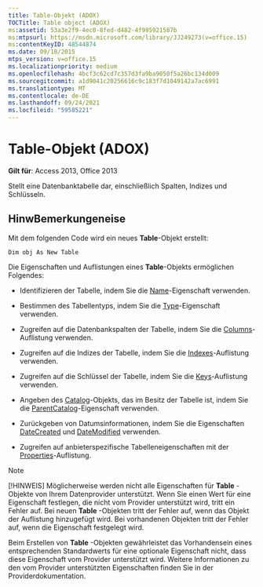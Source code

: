 ```yaml
---
title: Table-Objekt (ADOX)
TOCTitle: Table object (ADOX)
ms:assetid: 53a3e2f9-4ec0-8fed-d482-4f995921587b
ms:mtpsurl: https://msdn.microsoft.com/library/JJ249273(v=office.15)
ms:contentKeyID: 48544874
ms.date: 09/18/2015
mtps_version: v=office.15
ms.localizationpriority: medium
ms.openlocfilehash: 4bcf3c62cd7c357d3fa9ba9050f5a26bc134d009
ms.sourcegitcommit: a1d9041c20256616c9c183f7d1049142a7ac6991
ms.translationtype: MT
ms.contentlocale: de-DE
ms.lasthandoff: 09/24/2021
ms.locfileid: "59585221"
---
```

# <a name="table-object-adox"></a>Table-Objekt (ADOX)

**Gilt für**: Access 2013, Office 2013

Stellt eine Datenbanktabelle dar, einschließlich Spalten, Indizes und Schlüsseln.

## <a name="remarks"></a>HinwBemerkungeneise

Mit dem folgenden Code wird ein neues **Table**-Objekt erstellt:

`Dim obj As New Table`

Die Eigenschaften und Auflistungen eines **Table**-Objekts ermöglichen Folgendes:

- Identifizieren der Tabelle, indem Sie die [Name](name-property-adox.md)-Eigenschaft verwenden.

- Bestimmen des Tabellentyps, indem Sie die [Type](https://docs.microsoft.com/office/vba/access/concepts/miscellaneous/type-property-tableadox)-Eigenschaft verwenden.

- Zugreifen auf die Datenbankspalten der Tabelle, indem Sie die [Columns](columns-collection-adox.md)-Auflistung verwenden.

- Zugreifen auf die Indizes der Tabelle, indem Sie die [Indexes](indexes-collection-adox.md)-Auflistung verwenden.

- Zugreifen auf die Schlüssel der Tabelle, indem Sie die [Keys](keys-collection-adox.md)-Auflistung verwenden.

- Angeben des [Catalog](catalog-object-adox.md)-Objekts, das im Besitz der Tabelle ist, indem Sie die [ParentCatalog](parentcatalog-property-adox.md)-Eigenschaft verwenden.

- Zurückgeben von Datumsinformationen, indem Sie die Eigenschaften [DateCreated](datecreated-property-adox.md) und [DateModified](datemodified-property-adox.md) verwenden.

- Zugreifen auf anbieterspezifische Tabelleneigenschaften mit der [Properties](properties-collection-ado.md)-Auflistung.


> [!NOTE]
> [!HINWEIS] Möglicherweise werden nicht alle Eigenschaften für **Table** -Objekte von Ihrem Datenprovider unterstützt. Wenn Sie einen Wert für eine Eigenschaft festlegen, die nicht vom Provider unterstützt wird, tritt ein Fehler auf. Bei neuen **Table** -Objekten tritt der Fehler auf, wenn das Objekt der Auflistung hinzugefügt wird. Bei vorhandenen Objekten tritt der Fehler auf, wenn die Eigenschaft festgelegt wird.

Beim Erstellen von **Table** -Objekten gewährleistet das Vorhandensein eines entsprechenden Standardwerts für eine optionale Eigenschaft nicht, dass diese Eigenschaft vom Provider unterstützt wird. Weitere Informationen zu den vom Provider unterstützten Eigenschaften finden Sie in der Providerdokumentation.

